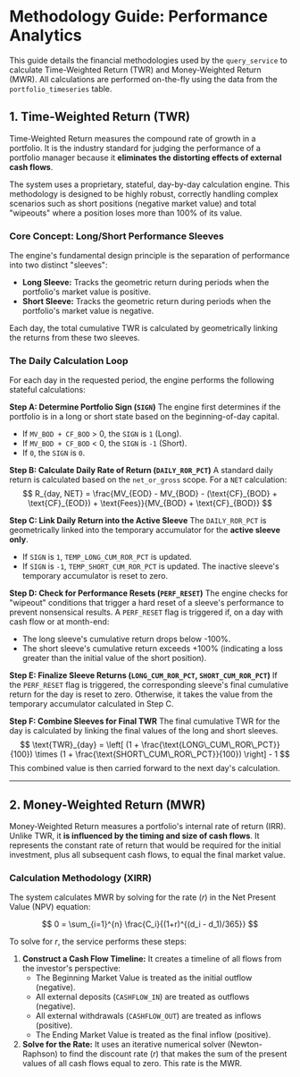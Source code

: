 # Methodology Guide: Performance Analytics

This guide details the financial methodologies used by the `query_service` to calculate Time-Weighted Return (TWR) and Money-Weighted Return (MWR). All calculations are performed on-the-fly using the data from the `portfolio_timeseries` table.

## 1. Time-Weighted Return (TWR)

Time-Weighted Return measures the compound rate of growth in a portfolio. It is the industry standard for judging the performance of a portfolio manager because it **eliminates the distorting effects of external cash flows**.

The system uses a proprietary, stateful, day-by-day calculation engine. This methodology is designed to be highly robust, correctly handling complex scenarios such as short positions (negative market value) and total "wipeouts" where a position loses more than 100% of its value.

### Core Concept: Long/Short Performance Sleeves

The engine's fundamental design principle is the separation of performance into two distinct "sleeves":

* **Long Sleeve:** Tracks the geometric return during periods when the portfolio's market value is positive.
* **Short Sleeve:** Tracks the geometric return during periods when the portfolio's market value is negative.

Each day, the total cumulative TWR is calculated by geometrically linking the returns from these two sleeves.

### The Daily Calculation Loop

For each day in the requested period, the engine performs the following stateful calculations:

**Step A: Determine Portfolio Sign (`SIGN`)**
The engine first determines if the portfolio is in a long or short state based on the beginning-of-day capital.
* If `MV_BOD + CF_BOD` > 0, the `SIGN` is `1` (Long).
* If `MV_BOD + CF_BOD` < 0, the `SIGN` is `-1` (Short).
* If `0`, the `SIGN` is `0`.

**Step B: Calculate Daily Rate of Return (`DAILY_ROR_PCT`)**
A standard daily return is calculated based on the `net_or_gross` scope. For a `NET` calculation:
$$
R_{day, NET} = \frac{MV_{EOD} - MV_{BOD} - (\text{CF}_{BOD} + \text{CF}_{EOD}) + \text{Fees}}{MV_{BOD} + \text{CF}_{BOD}}
$$

**Step C: Link Daily Return into the Active Sleeve**
The `DAILY_ROR_PCT` is geometrically linked into the temporary accumulator for the **active sleeve only**.
* If `SIGN` is `1`, `TEMP_LONG_CUM_ROR_PCT` is updated.
* If `SIGN` is `-1`, `TEMP_SHORT_CUM_ROR_PCT` is updated.
The inactive sleeve's temporary accumulator is reset to zero.

**Step D: Check for Performance Resets (`PERF_RESET`)**
The engine checks for "wipeout" conditions that trigger a hard reset of a sleeve's performance to prevent nonsensical results. A `PERF_RESET` flag is triggered if, on a day with cash flow or at month-end:
* The long sleeve's cumulative return drops below -100%.
* The short sleeve's cumulative return exceeds +100% (indicating a loss greater than the initial value of the short position).

**Step E: Finalize Sleeve Returns (`LONG_CUM_ROR_PCT`, `SHORT_CUM_ROR_PCT`)**
If the `PERF_RESET` flag is triggered, the corresponding sleeve's final cumulative return for the day is reset to zero. Otherwise, it takes the value from the temporary accumulator calculated in Step C.

**Step F: Combine Sleeves for Final TWR**
The final cumulative TWR for the day is calculated by linking the final values of the long and short sleeves.
$$
\text{TWR}_{day} = \left[ (1 + \frac{\text{LONG\_CUM\_ROR\_PCT}}{100}) \times (1 + \frac{\text{SHORT\_CUM\_ROR\_PCT}}{100}) \right] - 1
$$
This combined value is then carried forward to the next day's calculation.

---

## 2. Money-Weighted Return (MWR)

Money-Weighted Return measures a portfolio's internal rate of return (IRR). Unlike TWR, it **is influenced by the timing and size of cash flows**. It represents the constant rate of return that would be required for the initial investment, plus all subsequent cash flows, to equal the final market value.

### Calculation Methodology (XIRR)

The system calculates MWR by solving for the rate ($r$) in the Net Present Value (NPV) equation:

$$
0 = \sum_{i=1}^{n} \frac{C_i}{(1+r)^{(d_i - d_1)/365}}
$$

To solve for $r$, the service performs these steps:

1.  **Construct a Cash Flow Timeline:** It creates a timeline of all flows from the investor's perspective:
    * The Beginning Market Value is treated as the initial outflow (negative).
    * All external deposits (`CASHFLOW_IN`) are treated as outflows (negative).
    * All external withdrawals (`CASHFLOW_OUT`) are treated as inflows (positive).
    * The Ending Market Value is treated as the final inflow (positive).
2.  **Solve for the Rate:** It uses an iterative numerical solver (Newton-Raphson) to find the discount rate ($r$) that makes the sum of the present values of all cash flows equal to zero. This rate is the MWR.